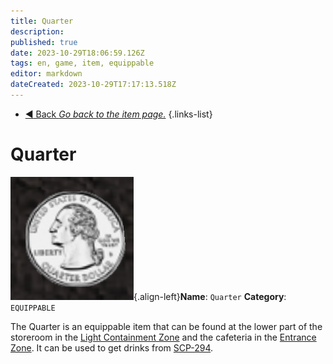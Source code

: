 ```yaml
---
title: Quarter
description: 
published: true
date: 2023-10-29T18:06:59.126Z
tags: en, game, item, equippable
editor: markdown
dateCreated: 2023-10-29T17:17:13.518Z
---
```


- [:arrow_backward: Back *Go back to the item page.*](/en/game/items#items)
{.links-list}
# Quarter
![coin.png](/images/items/coin.png){.align-left}**Name**: `Quarter`
**Category**: `EQUIPPABLE`

The Quarter is an equippable item that can be found at the lower part of the storeroom in the [Light Containment Zone](/en/game/rooms/lcz) and the cafeteria in the [Entrance Zone](/en/game/rooms/ent). It can be used to get drinks from [SCP-294](/en/game/scps/294).

‎ 

‎ 